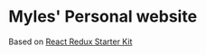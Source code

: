 # Myles' Personal website

Based on [React Redux Starter Kit](https://github.com/davezuko/react-redux-starter-kit)
